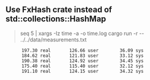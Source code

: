 ## Use FxHash crate instead of std::collections::HashMap

> seq 5 | xargs -Iz time -a -o time.log cargo run -r -- ../../data/measurements.txt

```time.log
      197.30 real       126.66 user        36.09 sys
      184.62 real       121.83 user        33.12 sys
      190.38 real       124.92 user        34.45 sys
      175.40 real       115.40 user        32.12 sys
      191.10 real       124.15 user        34.32 sys
```
